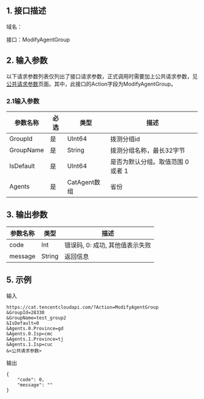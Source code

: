 ## 1. 接口描述

域名：

接口：ModifyAgentGroup


## 2. 输入参数

以下请求参数列表仅列出了接口请求参数，正式调用时需要加上公共请求参数，见<a href="/doc/api/405/公共请求参数" title="公共请求参数">公共请求参数</a>页面。其中，此接口的Action字段为ModifyAgentGroup。

### 2.1输入参数

| 参数名称             | 必选   | 类型      | 描述                                       |
| ---------------- | ---- | ------ |  ---------------------------------------- |
| GroupId          | 是    | UInt64    |  拨测分组id                                   |
| GroupName        | 是    | String |  拨测分组名称，最长32字节                            |
| IsDefault        | 是    | UInt64    | 是否为默认分组。取值范围 0 或者 1                      |
| Agents | 是    | CatAgent数组 | 省份     | Province, Isp 需要成对地进行选择。参数对的取值范围。参见：DescribeAgents 的返回结果。            |
#### 

## 3. 输出参数

| 参数名称    | 类型     | 描述                  |
| ------- | ------ | ------------------- |
| code    | Int    | 错误码, 0: 成功, 其他值表示失败 |
| message | String | 返回信息                |


## 5. 示例

输入

```
https://cat.tencentcloudapi.com/?Action=ModifyAgentGroup
&GroupId=28330
&GroupName=test_group2
&IsDefault=0
&Agents.0.Province=gd
&Agents.0.Isp=cmc
&Agents.1.Province=tj
&Agents.1.Isp=cuc
&<公共请求参数>
```

输出

```
{
	"code": 0,
	"message": ""
}
```